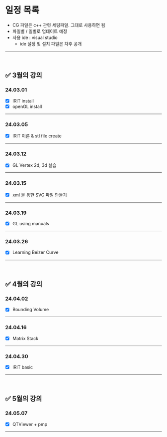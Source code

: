 # **일정 목록**

- CG 파일은 c++ 관련 세팅파일. 그대로 사용하면 됨
- 파일별 / 일별로 업데이트 예정
- 사용 ide : visual studio
    - ide 설정 및 설치 파일은 차후 공개

___

<br>

## ✅ 3월의 강의

### 24.03.01

- [x] IRIT install
- [x] openGL install
___

### 24.03.05

- [x] IRIT 이론 & stl file create

___

### 24.03.12

- [x] GL Vertex 2d, 3d 실습

___

### 24.03.15

- [x] xml 을 통한 SVG 파일 만들기

___

### 24.03.19

- [x] GL using manuals

___

### 24.03.26

- [x] Learning Beizer Curve 

___

<br>

## ✅ 4월의 강의

### 24.04.02

- [x] Bounding Volume

___

### 24.04.16

- [x] Matrix Stack

___ 

### 24.04.30

- [x] IRIT basic

___

<br>

## ✅ 5월의 강의

### 24.05.07

- [x] QTViewer + pmp

___
